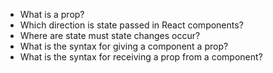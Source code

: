 * What is a prop?
* Which direction is state passed in React components?
* Where are state must state changes occur?
* What is the syntax for giving a component a prop?
* What is the syntax for receiving a prop from a component?
